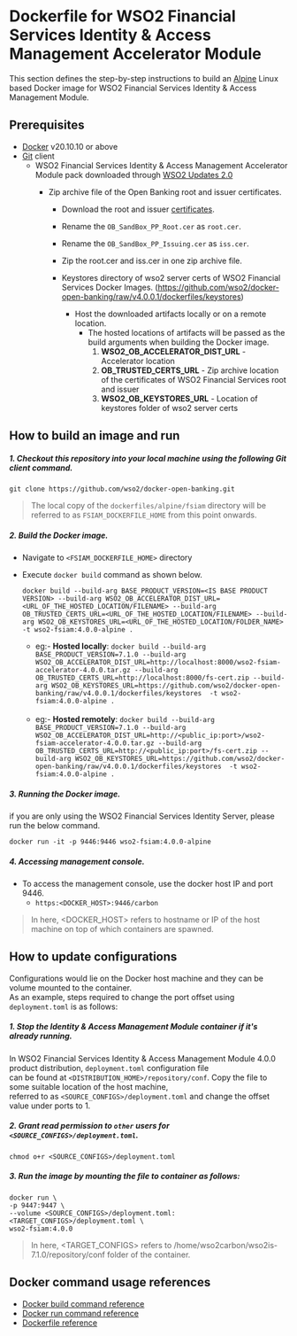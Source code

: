 # Dockerfile for WSO2 Financial Services Identity & Access Management Accelerator Module #
This section defines the step-by-step instructions to build an [Alpine](https://hub.docker.com/_/alpine/) Linux based Docker image for WSO2 Financial Services Identity & Access Management Module.

## Prerequisites

* [Docker](https://www.docker.com/get-docker) v20.10.10 or above
* [Git](https://git-scm.com/book/en/v2/Getting-Started-Installing-Git) client
  * WSO2 Financial Services Identity & Access Management Accelerator Module pack downloaded through [WSO2 Updates 2.0](https://ob.docs.wso2.com/en/latest/install-and-setup/setting-up-servers/)
    * Zip archive file of the Open Banking root and issuer certificates. 

      * Download the root and issuer [certificates](https://openbanking.atlassian.net/wiki/spaces/DZ/pages/252018873/OB+Root+and+Issuing+Certificates+for+Sandbox).   
      * Rename the `OB_SandBox_PP_Root.cer` as `root.cer`. 
      * Rename the `OB_SandBox_PP_Issuing.cer` as `iss.cer`. 
      * Zip the root.cer and iss.cer in one zip archive file.
  
      * Keystores directory of wso2 server certs of WSO2 Financial Services Docker Images. (https://github.com/wso2/docker-open-banking/raw/v4.0.0.1/dockerfiles/keystores)

        * Host the downloaded artifacts locally or on a remote location.
          - The hosted locations of artifacts will be passed as the build arguments when building the Docker image.<br>
            1. **WSO2_OB_ACCELERATOR_DIST_URL** - Accelerator location
            2. **OB_TRUSTED_CERTS_URL** - Zip archive location of the certificates of WSO2 Financial Services root and issuer
            3. **WSO2_OB_KEYSTORES_URL** - Location of keystores folder of wso2 server certs


## How to build an image and run

##### 1. Checkout this repository into your local machine using the following Git client command.

```
git clone https://github.com/wso2/docker-open-banking.git
```
> The local copy of the `dockerfiles/alpine/fsiam` directory will be referred to as `FSIAM_DOCKERFILE_HOME` from this point onwards.

##### 2. Build the Docker image.

- Navigate to `<FSIAM_DOCKERFILE_HOME>` directory
- Execute `docker build` command as shown below.
    ```
    docker build --build-arg BASE_PRODUCT_VERSION=<IS BASE PRODUCT VERSION> --build-arg WSO2_OB_ACCELERATOR_DIST_URL=<URL_OF_THE_HOSTED_LOCATION/FILENAME> --build-arg OB_TRUSTED_CERTS_URL=<URL_OF_THE_HOSTED_LOCATION/FILENAME> --build-arg WSO2_OB_KEYSTORES_URL=<URL_OF_THE_HOSTED_LOCATION/FOLDER_NAME> -t wso2-fsiam:4.0.0-alpine .
    ```
    
    * eg:- **Hosted locally**: `docker build --build-arg BASE_PRODUCT_VERSION=7.1.0 --build-arg WSO2_OB_ACCELERATOR_DIST_URL=http://localhost:8000/wso2-fsiam-accelerator-4.0.0.tar.gz --build-arg OB_TRUSTED_CERTS_URL=http://localhost:8000/fs-cert.zip --build-arg WSO2_OB_KEYSTORES_URL=https://github.com/wso2/docker-open-banking/raw/v4.0.0.1/dockerfiles/keystores  -t wso2-fsiam:4.0.0-alpine .` <br><br>
    * eg:- **Hosted remotely**: `docker build --build-arg BASE_PRODUCT_VERSION=7.1.0 --build-arg WSO2_OB_ACCELERATOR_DIST_URL=http://<public_ip:port>/wso2-fsiam-accelerator-4.0.0.tar.gz --build-arg OB_TRUSTED_CERTS_URL=http://<public_ip:port>/fs-cert.zip --build-arg WSO2_OB_KEYSTORES_URL=https://github.com/wso2/docker-open-banking/raw/v4.0.0.1/dockerfiles/keystores  -t wso2-fsiam:4.0.0-alpine .`
  
##### 3. Running the Docker image.
if you are only using the WSO2 Financial Services Identity Server, please run the below command.
  ```
  docker run -it -p 9446:9446 wso2-fsiam:4.0.0-alpine
  ```

##### 4. Accessing management console.

- To access the management console, use the docker host IP and port 9446.
    + `https:<DOCKER_HOST>:9446/carbon`
    
> In here, <DOCKER_HOST> refers to hostname or IP of the host machine on top of which containers are spawned.

## How to update configurations

Configurations would lie on the Docker host machine and they can be volume mounted to the container. <br>
As an example, steps required to change the port offset using `deployment.toml` is as follows:

##### 1. Stop the Identity & Access Management Module container if it's already running.

In WSO2 Financial Services Identity & Access Management Module 4.0.0 product distribution, `deployment.toml` configuration file <br>
can be found at `<DISTRIBUTION_HOME>/repository/conf`. Copy the file to some suitable location of the host machine, <br>
referred to as `<SOURCE_CONFIGS>/deployment.toml` and change the offset value under ports to 1.

##### 2. Grant read permission to `other` users for `<SOURCE_CONFIGS>/deployment.toml`.

```
chmod o+r <SOURCE_CONFIGS>/deployment.toml
```

##### 3. Run the image by mounting the file to container as follows:

```
docker run \
-p 9447:9447 \
--volume <SOURCE_CONFIGS>/deployment.toml:<TARGET_CONFIGS>/deployment.toml \
wso2-fsiam:4.0.0
```

> In here, <TARGET_CONFIGS> refers to /home/wso2carbon/wso2is-7.1.0/repository/conf folder of the container.

## Docker command usage references

* [Docker build command reference](https://docs.docker.com/engine/reference/commandline/build/)
* [Docker run command reference](https://docs.docker.com/engine/reference/run/)
* [Dockerfile reference](https://docs.docker.com/engine/reference/builder/)

